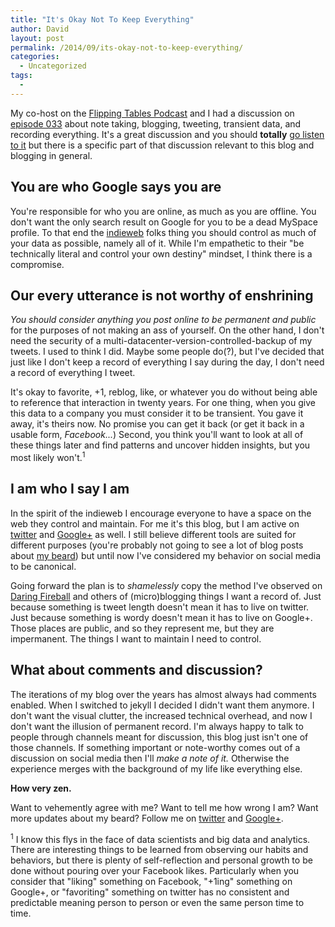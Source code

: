 ```yaml
---
title: "It's Okay Not To Keep Everything"
author: David
layout: post
permalink: /2014/09/its-okay-not-to-keep-everything/
categories:
  - Uncategorized
tags:
  -
---
```


My co-host on the [Flipping Tables Podcast](//flippingtablespodcast.com) and I had a discussion on [episode 033](//flippingtablespodcast.com/033/) about note taking, blogging, tweeting, transient data, and recording everything. It's a great discussion and you should **totally** [go listen to it](//flippingtablespodcast.com/033/) but there is a specific part of that discussion relevant to this blog and blogging in general.

## You are who Google says you are

You're responsible for who you are online, as much as you are offline. You don't want the only search result on Google for you to be a dead MySpace profile. To that end the [indieweb](//indiewebcamp.com) folks thing you should control as much of your data as possible, namely all of it. While I'm empathetic to their "be technically literal and control your own destiny" mindset, I think there is a compromise.

## Our every utterance is not worthy of enshrining

_You should consider anything you post online to be permanent and public_ for the purposes of not making an ass of yourself. On the other hand, I don't need the security of a multi-datacenter-version-controlled-backup of my tweets. I used to think I did. Maybe some people do(?), but I've decided that just like I don't keep a record of everything I say during the day, I don't need a record of everything I tweet.

It's okay to favorite, +1, reblog, like, or whatever you do without being able to reference that interaction in twenty years. For one thing, when you give this data to a company you must consider it to be transient. You gave it away, it's theirs now. No promise you can get it back (or get it back in a usable form, _Facebook..._) Second, you think you'll want to look at all of these things later and find patterns and uncover hidden insights, but you most likely won't.<sup>1</sup>

## I am who I say I am

In the spirit of the indieweb I encourage everyone to have a space on the web they control and maintain. For me it's this blog, but I am active on [twitter](//twitter.com/lyonsinbeta) and [Google+](//google.com/+DavidLyons) as well. I still believe different tools are suited for different purposes (you're probably not going to see a lot of blog posts about [my beard](//twitter.com/lyonsinbeta/status/508796308233023490)) but until now I've considered my behavior on social media to be canonical.

Going forward the plan is to _shamelessly_ copy the method I've observed on [Daring Fireball](//daringfireball.net) and others of (micro)blogging things I want a record of. Just because something is tweet length doesn't mean it has to live on twitter. Just because something is wordy doesn't mean it has to live on Google+. Those places are public, and so they represent me, but they are impermanent. The things I want to maintain I need to control.

## What about comments and discussion?

The iterations of my blog over the years has almost always had comments enabled. When I switched to jekyll I decided I didn't want them anymore. I don't want the visual clutter, the increased technical overhead, and now I don't want the illusion of permanent record. I'm always happy to talk to people through channels meant for discussion, this blog just isn't one of those channels. If something important or note-worthy comes out of a discussion on social media then I'll _make a note of it._ Otherwise the experience merges with the background of my life like everything else.

**How very zen.**

Want to vehemently agree with me? Want to tell me how wrong I am? Want more updates about my beard? Follow me on [twitter](//twitter.com/lyonsinbeta) and [Google+](//google.com/+DavidLyons).

<sup>1</sup> I know this flys in the face of data scientists and big data and analytics. There are interesting things to be learned from observing our habits and behaviors, but there is plenty of self-reflection and personal growth to be done without pouring over your Facebook likes. Particularly when you consider that "liking" something on Facebook, "+1ing" something on Google+, or "favoriting" something on twitter has no consistent and predictable meaning person to person or even the same person time to time.
